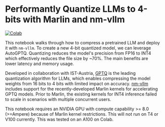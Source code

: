# Performantly Quantize LLMs to 4-bits with Marlin and nm-vllm

[![Colab](https://colab.research.google.com/assets/colab-badge.svg)](https://colab.research.google.com/github/neuralmagic/nm-vllm/blob/main/examples/marlin_quantization_with_nm_vllm/Performantly_Quantize_LLMs_to_4_bits_with_Marlin_and_nm_vllm.ipynb)

This notebook walks through how to compress a pretrained LLM and deploy it with `nm-vllm`. To create a new 4-bit quantized model, we can leverage AutoGPTQ. Quantizing reduces the model's precision from FP16 to INT4 which effectively reduces the file size by ~70%. The main benefits are lower latency and memory usage.

Developed in collaboration with IST-Austria, [GPTQ](https://arxiv.org/abs/2210.17323) is the leading quantization algorithm for LLMs, which enables compressing the model weights from 16 bits to 4 bits with limited impact on accuracy. [nm-vllm](https://github.com/neuralmagic/nm-vllm) includes support for the recently-developed Marlin kernels for accelerating GPTQ models. Prior to Marlin, the existing kernels for INT4 inference failed to scale in scenarios with multiple concurrent users.

This notebook requires an NVIDIA GPU with compute capability >= 8.0 (>=Ampere) because of Marlin kernel restrictions. This will not run on T4 or V100 currently. This was tested on an A100 on Colab.
